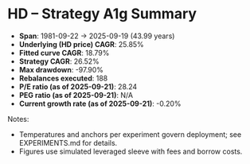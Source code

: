 # HD – Strategy A1g Summary

- **Span**: 1981-09-22 → 2025-09-19 (43.99 years)
- **Underlying (HD price) CAGR**: 25.85%
- **Fitted curve CAGR**: 18.79%
- **Strategy CAGR**: 26.52%
- **Max drawdown**: -97.90%
- **Rebalances executed**: 188
- **P/E ratio (as of 2025-09-21)**: 28.24
- **PEG ratio (as of 2025-09-21)**: N/A
- **Current growth rate (as of 2025-09-21)**: -0.20%

Notes:

- Temperatures and anchors per experiment govern deployment; see EXPERIMENTS.md for details.
- Figures use simulated leveraged sleeve with fees and borrow costs.

